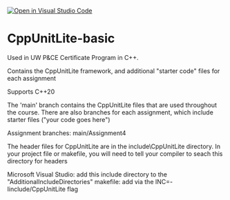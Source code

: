 [![Open in Visual Studio Code](https://classroom.github.com/assets/open-in-vscode-c66648af7eb3fe8bc4f294546bfd86ef473780cde1dea487d3c4ff354943c9ae.svg)](https://classroom.github.com/online_ide?assignment_repo_id=10050287&assignment_repo_type=AssignmentRepo)
# CppUnitLite-basic
Used in UW P&CE Certificate Program in C++.

Contains the CppUnitLite framework, and additional "starter code" files for each assignment

Supports C++20

The 'main' branch contains the CppUnitLite files that are used throughout the course.
There are also branches for each assignment, which include starter files ("your code goes here")

Assignment branches:
main/Assignment4

The header files for CppUnitLite are in the include\CppUnitLite directory.  In your project file or makefile, you will need to tell your compiler to seach this directory for headers

Microsoft Visual Studio: add this include directory to the "AdditionalIncludeDirectories"
makefile: add via the INC=-Iinclude/CppUnitLite flag
